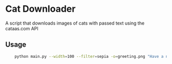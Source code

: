 # Cat Downloader

A script that downloads images of cats with passed text using the cataas.com API

## Usage

```bash
    python main.py --width=100 --filter=sepia -o=greeting.png "Have a nice day"
```
